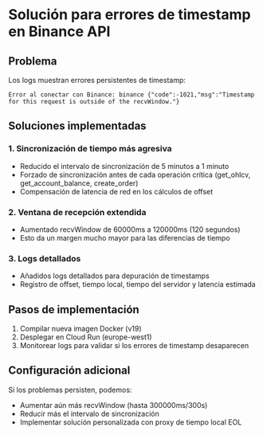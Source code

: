 # Solución para errores de timestamp en Binance API

## Problema
Los logs muestran errores persistentes de timestamp:
```
Error al conectar con Binance: binance {"code":-1021,"msg":"Timestamp for this request is outside of the recvWindow."}
```

## Soluciones implementadas

### 1. Sincronización de tiempo más agresiva
- Reducido el intervalo de sincronización de 5 minutos a 1 minuto
- Forzado de sincronización antes de cada operación crítica (get_ohlcv, get_account_balance, create_order)
- Compensación de latencia de red en los cálculos de offset

### 2. Ventana de recepción extendida
- Aumentado recvWindow de 60000ms a 120000ms (120 segundos)
- Esto da un margen mucho mayor para las diferencias de tiempo

### 3. Logs detallados
- Añadidos logs detallados para depuración de timestamps
- Registro de offset, tiempo local, tiempo del servidor y latencia estimada

## Pasos de implementación
1. Compilar nueva imagen Docker (v19)
2. Desplegar en Cloud Run (europe-west1)
3. Monitorear logs para validar si los errores de timestamp desaparecen

## Configuración adicional
Si los problemas persisten, podemos:
- Aumentar aún más recvWindow (hasta 300000ms/300s)
- Reducir más el intervalo de sincronización
- Implementar solución personalizada con proxy de tiempo local
EOL
